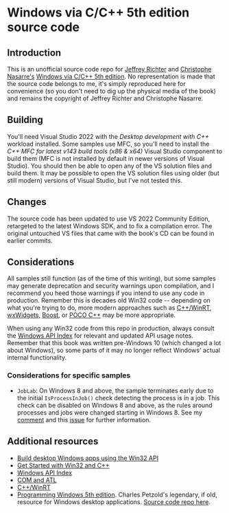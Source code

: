 # Windows via C/C++ 5th edition source code

## Introduction

This is an unofficial source code repo for [Jeffrey Richter](https://twitter.com/jeffrichter) and [Christophe Nasarre's](https://mvp.microsoft.com/en-us/PublicProfile/5003325) [Windows via C/C++ 5th edition](https://www.amazon.com/Windows-via-softcover-Developer-Reference/dp/0735663777). No representation is made that the source code belongs to me, it's simply reproduced here for convenience (so you don't need to dig up the physical media of the book) and remains the copyright of Jeffrey Richter and Christophe Nasarre.

## Building

You'll need Visual Studio 2022 with the _Desktop development with C++_ workload installed. Some samples use MFC, so you'll need to install the _C++ MFC for latest v143 build tools (x86 & x64)_ Visual Studio component to build them (MFC is not installed by default in newer versions of Visual Studio). You should then be able to open any of the VS solution files and build them. It may be possible to open the VS solution files using older (but still modern) versions of Visual Studio, but I've not tested this.

## Changes

The source code has been updated to use VS 2022 Community Edition, retargeted to the latest Windows SDK, and to fix a compilation error. The original untouched VS files that came with the book's CD can be found in earlier commits. 

## Considerations

All samples still function (as of the time of this writing), but some samples may generate deprecation and security warnings upon compilation, and I recommend you heed those warnings if you intend to use any code in production. Remember this is decades old Win32 code -- depending on what you're trying to do, more modern approaches such as [C++/WinRT](https://docs.microsoft.com/en-us/archive/msdn-magazine/2017/january/c-introducing-c-winrt), [wxWidgets](https://www.wxwidgets.org/), [Boost](https://www.boost.org/), or [POCO C++](https://pocoproject.org/) may be more appropriate.

When using any Win32 code from this repo in production, always consult the [Windows API Index](https://docs.microsoft.com/en-us/windows/win32/apiindex/windows-api-list) for relevant and updated API usage notes. Remember that this book was written pre-Windows 10 (which changed a lot about Windows), so some parts of it may no longer reflect Windows' actual internal functionality.

### Considerations for specific samples

* `JobLab`: On Windows 8 and above, the sample terminates early due to the initial `IsProcessInJob()` check detecting the process is in a job. This check can be disabled on Windows 8 and above, as the rules around processes and jobs were changed starting in Windows 8. See my [comment](https://github.com/yottaawesome/windows-via-c-cpp/blob/master/src/05-JobLab/JobLab.cpp) and this [issue](https://github.com/yottaawesome/windows-via-c-cpp/issues/1) for further information.

## Additional resources

* [Build desktop Windows apps using the Win32 API](https://docs.microsoft.com/en-us/windows/win32/)
* [Get Started with Win32 and C++](https://docs.microsoft.com/en-us/windows/win32/learnwin32/learn-to-program-for-windows)
* [Windows API Index](https://docs.microsoft.com/en-us/windows/win32/apiindex/windows-api-list)
* [COM and ATL](https://docs.microsoft.com/en-us/cpp/atl/introduction-to-com-and-atl?view=msvc-160)
* [C++/WinRT](https://docs.microsoft.com/en-us/windows/uwp/cpp-and-winrt-apis/)
* [Programming Windows 5th edition](http://www.charlespetzold.com/pw5/). Charles Petzold's legendary, if old, resource for Windows desktop applications. [Source code repo here](https://github.com/yottaawesome/programming-windows-5th-edition).
